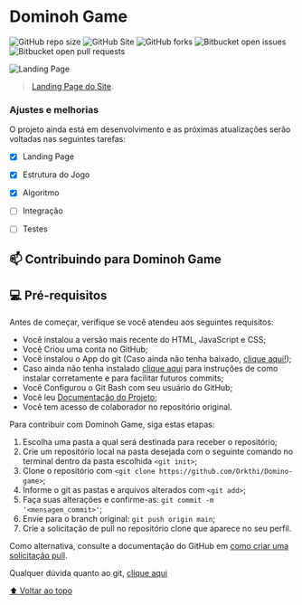 # Dominoh Game


![GitHub repo size](https://img.shields.io/github/repo-size/Orkthi/Domino-game?style=for-the-badge)
![GitHub Site](https://img.shields.io/website?down_color=red&down_message=Ofline&style=for-the-badge&up_color=highgreen&up_message=Online&url=https%3A%2F%2Fdanielmelloo.github.io%2FDomino-game%2F)
![GitHub forks](https://img.shields.io/github/forks/Orkthi/Domino-game?style=for-the-badge)
![Bitbucket open issues](https://img.shields.io/bitbucket/issues-raw/Orkthi/Domino-game?style=for-the-badge)
![Bitbucket open pull requests](https://img.shields.io/github/issues-pr/Orkthi/Domino-game?style=for-the-badge)

<img src="https://cdn.discordapp.com/attachments/1028505420475674685/1038568425309614160/Landing_Page.jpg" alt="Landing Page">

> [Landing Page do Site](https://danielmelloo.github.io/Domino-game/).

### Ajustes e melhorias

O projeto ainda está em desenvolvimento e as próximas atualizações serão voltadas nas seguintes tarefas:

- [x] Landing Page
- [x] Estrutura do Jogo
- [x] Algoritmo
- [ ] Integração
- [ ] Testes


## 📫 Contribuindo para Dominoh Game

## 💻 Pré-requisitos

Antes de começar, verifique se você atendeu aos seguintes requisitos:

* Você instalou a versão mais recente do HTML, JavaScript e CSS;
* Você Criou uma conta no GitHub;
* Você instalou o App do git (Caso ainda não tenha baixado, [clique aqui!](https://git-scm.com/downloads));
* Caso ainda não tenha instalado [clique aqui](https://docs.google.com/document/d/1GY-16Lr75NpcOLlggQAtETKUDwu3o9VLiN2Jm9Il4Aw/edit?usp=share_link) para instruções de como instalar corretamente e para facilitar futuros commits;
* Você Configurou o Git Bash com seu usuário do GitHub;
* Você leu [Documentação do Projeto](https://sites.google.com/view/disciplinas-aulas-tien-2022-2/modelcomp222/trabalho_modelcomp222?authuser=2);
* Você tem acesso de colaborador no repositório original.

Para contribuir com Dominoh Game, siga estas etapas:

1. Escolha uma pasta a qual será destinada para receber o repositório;
2. Crie um repositório local na pasta desejada com o seguinte comando no terminal dentro da pasta escolhida `<git init>`;
3. Clone o repositório com `<git clone https://github.com/Orkthi/Domino-game>`;
4. Informe o git as pastas e arquivos alterados com `<git add>`;
5. Faça suas alterações e confirme-as: `git commit -m '<mensagem_commit>'`;
6. Envie para o branch original: `git push origin main`;
7. Crie a solicitação de pull no repositório clone que aparece no seu perfil.

Como alternativa, consulte a documentação do GitHub em [como criar uma solicitação pull](https://help.github.com/en/github/collaborating-with-issues-and-pull-requests/creating-a-pull-request).

Qualquer dúvida quanto ao git, [clique aqui](https://docs.google.com/document/d/1GY-16Lr75NpcOLlggQAtETKUDwu3o9VLiN2Jm9Il4Aw/edit?usp=share_link)

[⬆ Voltar ao topo](#)<br>

